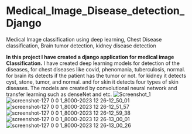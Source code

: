 # Medical_Image_Disease_detection_Django
 Medical Image classification using deep learning, Chest Disease classification, Brain tumor detection, kidney disease detection 

 **In this project I have created a django application for medical image Classification.** 
 I have created deep learning models for detection of the diseases, for chest diseases like covid, phenomania, tuberculosis, normal. for brain its detects if the patient has the tumor or not. for kidney it detects cyst, stone, tumor, and normal. and for skin it detects four types of skin diseases.
The models are created by convolutional neural network and transfer learning such as denseNet and etc.
 ![Screenshot_1](https://github.com/shantanuhule/Medical_Image_Disease_detection_Django/assets/79590958/3c7520d2-b345-4bd2-a462-6efb6c54052d)
![screenshot-127 0 0 1_8000-2023 12 26-12_50_01](https://github.com/shantanuhule/Medical_Image_Disease_detection_Django/assets/79590958/42299678-bb5e-48f7-9cc6-180bf4a659d6)
![screenshot-127 0 0 1_8000-2023 12 26-12_51_57](https://github.com/shantanuhule/Medical_Image_Disease_detection_Django/assets/79590958/6e3fb23a-30d7-4852-914c-5f95ce5c6e30)
![screenshot-127 0 0 1_8000-2023 12 26-12_59_38](https://github.com/shantanuhule/Medical_Image_Disease_detection_Django/assets/79590958/7cf4600d-b05b-40bf-824b-f333315942b5)
![screenshot-127 0 0 1_8000-2023 12 26-13_00_01](https://github.com/shantanuhule/Medical_Image_Disease_detection_Django/assets/79590958/06cac948-da12-4516-9984-1df80f54c430)
![screenshot-127 0 0 1_8000-2023 12 26-13_00_26](https://github.com/shantanuhule/Medical_Image_Disease_detection_Django/assets/79590958/fb4cffc6-f81b-48e3-ab8a-56a04c3d9a98)
